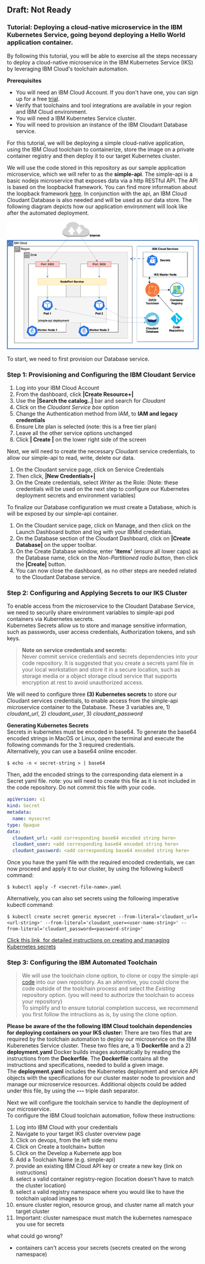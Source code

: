 ## Draft: Not Ready

### Tutorial: Deploying a cloud-native microservice in the IBM Kubernetes Service, going beyond deploying a Hello World application container.

By following this tutorial, you will be able to exercise all the steps necessary to deploy a cloud-native microservice in the IBM Kubernetes Service (IKS) by leveraging IBM Cloud's toolchain automation.

**Prerequisites**
* You will need an IBM Cloud Account. If you don't have one, you can sign up for a free [trial](https://cloud.ibm.com/).
* Verify that toolchains and tool integrations are available in your region and IBM Cloud environment.
* You will need a IBM Kubernetes Service cluster.
* You will need to provision an instance of the IBM Cloudant Database service.

For this tutorial, we will be deploying a simple cloud-native application, using the IBM Cloud toolchain to containerize, store the image on a private container registry and then deploy it to our target Kubernetes cluster.

We will use the code stored in this repository as our sample application microservice, which we will refer to as the **simple-api**.
The simple-api is a basic nodejs microservice that exposes data via a http RESTful API. The API is based on the loopback4 framework. You can find more information about the loopback framework [here](https://loopback.io/). In conjunction with the api, an IBM Cloud Cloudant Database is also needed and will be used as our data store.
The following diagram depicts how our application environment will look like after the automated deployment.

![Environment Overview](./images/env-overview.png)


To start, we need to first provision our Database service.

### Step 1: Provisioning and Configuring the IBM Cloudant Service
1. Log into your IBM Cloud Account
1. From the dashboard, click **|Create Resource+|**
1. Use the **|Search the catalog..|** bar and search for *Cloudant*
1. Click on the *Cloudant Service box* option
1. Change the Authentication method from IAM, to **IAM and legacy credentials**
1. Ensure Lite plan is selected (note: this is a free tier plan)
1. Leave all the other service options unchanged
1. Click **| Create |** on the lower right side of the screen

Next, we will need to create the necessary Cloudant service credentials, to allow our simple-api to read, write, delete our data.
1. On the Cloudant service page, click on Service Credentials
1. Then click, **|New Credentials+|**
1. On the Create credentials, select *Writer* as the Role: (Note: these credentials will be used on the next step to configure our Kubernetes deployment secrets and environment variables)

To finalize our Database configuration we must create a Database, which is will be exposed by our simple-api container.
1. On the Cloudant service page, click on Manage, and then click on the Launch Dashboard button and log with your IBMid credentials.
1. On the Database section of the Cloudant Dashboard, click on **|Create Database|** on the upper toolbar.
1. On the Create Database window, enter **'items'** (ensure all lower caps) as the Database name, click on the *Non-Partitioned radio button*, then click the **|Create|** button.
1. You can now close the dashboard, as no other steps are needed related to the Cloudant Database service.

### Step 2: Configuring and Applying Secrets to our IKS Cluster
To enable access from the microservice to the Cloudant Database Service, we need to securily share environment variables to simple-api pod containers via Kubernetes secrets.<br>
Kubernetes Secrets allow us to store and manage sensitive information, such as passwords, user access credentials, Authorization tokens, and ssh keys.

> **Note on service credentials and secrets:**<br>
> Never commit service credentials and secrets dependencies into your code repository. It is suggested that you create a secrets yaml file in your local workstation and store it in a secure location, such as storage media or a object storage cloud service that supports encryption at rest to avoid unauthorized access.

We will need to configure three **(3) Kubernetes secrets** to store our Cloudant services credentials, to enable access from the simple-api microservice container to the Database. These 3 variables are, 1) *cloudant_url*, 2) *cloudant_user*, 3) *cloudant_password*

**Generating Kubernetes Secrets**<br>
Secrets in kubernetes must be encoded in base64. To generate the base64 encoded strings in MacOS or Linux, open the terminal and execute the following commands for the 3 required credentials.<br> Alternatively, you can use a base64 online encoder.
```shell
$ echo -n < secret-string > | base64
```
Then, add the encoded strings to the corresponding data element in a Secret yaml file. note: you will need to create this file as it is not included in the code repository. Do not commit this file with your code.

```yml
apiVersion: v1
kind: Secret
metadata:
  name: mysecret
type: Opaque
data:
  cloudant_url: <add corresponding base64 encoded string here>
  cloudant_user: <add corresponding base64 encoded string here>
  cloudant_password: <add corresponding base64 encoded string here>
```
Once you have the yaml file with the required encoded credentials, we can now proceed and apply it to our cluster, by using the following kubectl command:<br>
```shell
$ kubectl apply -f <secret-file-name>.yaml
```
Alternatively, you can also set secrets using the following imperative kubectl command:<br>
```shell
$ kubectl create secret generic mysecret --from-literal='cloudant_url=<url-string>' --from-literal='cloudant_user=<user-name-string>' --from-literal='cloudant_password=<password-string>'
```

[Click this link, for detailed instructions on creating and managing Kubernetes secrets](https://kubernetes.io/docs/tasks/inject-data-application/distribute-credentials-secure/)

### Step 3: Configuring the IBM Automated Toolchain
> We will use the toolchain clone option, to clone or copy the simple-api [code](https://github.com/jirau/simple-api.git)  into our own repository. As an alterntive, you could clone the code outside of the toolchain process and select the *Existing* repository option. (you will need to authorize the toolchain to access your repository)<br>
To simplify and to ensure tutorial completion success, we recommend you first follow the intructions as is, by using the clone option.

**Please be aware of the the following IBM Cloud toolchain dependencies for deploying containers on your IKS cluster:**
There are two files that are required by the toolchain automation to deploy our microservice on the IBM Kuberenetes Service cluster. These two files are, a 1) **Dockerfile** and a 2) **deployment.yaml**
Docker builds images automatically by reading the instructions from the **Dockerfile**. The **Dockerfile** contains all the instructions and specifications, needed to build a given image.<br>
The **deployment.yaml** includes the Kubernetes deployment and service API objects with the specifications for our cluster master node to provision and manage our microservice resources. Additional objects could be added under this file, by using the **---** triple dash separator.


Next we will configure the toolchain service to handle the deployment of our microservice.<br>
To configure the IBM Cloud toolchain automation, follow these instructions:
1. Log into IBM Cloud with your credentials
1. Navigate to your target IKS cluster overview page
1. Click on devops, from the left side menu
1. Click on Create a toolchain+ button
1. Click on the Develop a Kubernete app box
1. Add a Toolchain Name (e.g. simple-api)
1. provide an existing IBM Cloud API key or create a new key (link on instructions)
1. select a valid container registry-region (location doesn't have to match the cluster location)
1. select a valid registry namespace where you would like to have the toolchain upload images to
1. ensure cluster region, resource group, and cluster name all match your target cluster
1. Important: cluster namespace must match the kubernetes namespace you use for secrets

what could go wrong?
- containers can't access your secrets (secrets created on the wrong namespace)


